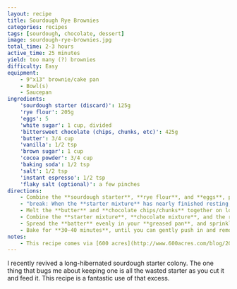 ```yaml
---
layout: recipe
title: Sourdough Rye Brownies
categories: recipes
tags: [sourdough, chocolate, dessert]
image: sourdough-rye-brownies.jpg
total_time: 2-3 hours
active_time: 25 minutes
yield: too many (?) brownies
difficulty: Easy
equipment:
    - 9"x13" brownie/cake pan
    - Bowl(s)
    - Saucepan
ingredients:
    'sourdough starter (discard)': 125g
    'rye flour': 205g
    'eggs': 5
    'white sugar': 1 cup, divided
    'bittersweet chocolate (chips, chunks, etc)': 425g
    'butter': 3/4 cup
    'vanilla': 1/2 tsp
    'brown sugar': 1 cup
    'cocoa powder': 3/4 cup
    'baking soda': 1/2 tsp
    'salt': 1/2 tsp
    'instant espresso': 1/2 tsp
    'flaky salt (optional)': a few pinches
directions:
    - Combine the **sourdough starter**, **rye flour**, and **eggs**, plus *1/2 cup* of the **white sugar**. Set aside for **1-2 hours**.
    - "break: When the **starter mixture** has nearly finished resting, preheat your oven to 325°F and grease your baking pan with **butter**, then continue."
    - Melt the **butter** and **chocolate chips/chunks** together on low heat (or in the microwave, zapping in short intervals and stirring between them). Once fully melted, stir in the **vanilla extract**.
    - Combine the **starter mixture**, **chocolate mixture**, and the remaining dry ingredients (the other **1/2 cup** of **white sugar**, **brown sugar**, **cocoa powder**, **baking soda**, **salt**, and **instant espresso**), to make a **batter**.
    - Spread the **batter** evenly in your **greased pan**, and sprinkle with **flaky salt** if using.
    - Bake for **30-40 minutes**, until you can gently push in and remove a paring knife cleanly.
notes:
    - This recipe comes via [600 acres](http://www.600acres.com/blog/2020/1/21/sourdough-rye-brownies). I've left it largely unchanged, except for paring down the steps to keep it succinct and printable.
---
```

I recently revived a long-hibernated sourdough starter colony. The one thing that bugs me about keeping one is all the wasted starter as you cut it and feed it. This recipe is a fantastic use of that excess.